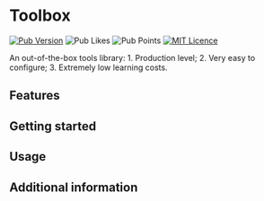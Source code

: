 # Toolbox

[![Pub Version](https://img.shields.io/pub/v/toolbox?label=version&style=flat-square)](https://pub.dev/packages/flutter_package_boilerplate/changelog)
![Pub Likes](https://img.shields.io/pub/likes/toolbox?label=Pub%20Likes&style=flat-squar)
![Pub Points](https://img.shields.io/pub/points/toolbox?label=Pub%20Points&style=flat-squar)
[![MIT Licence](https://img.shields.io/github/license/camus-design/toolbox?style=flat-square&longCache=true)](https://opensource.org/licenses/mit-license.php)

An out-of-the-box tools library: 1. Production level; 2. Very easy to configure; 3. Extremely low learning costs.

## Features

## Getting started

## Usage

## Additional information
